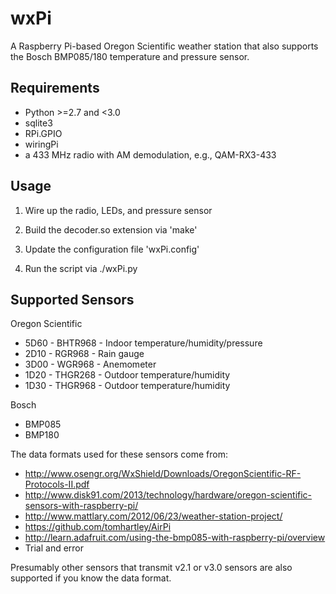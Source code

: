 wxPi
====

A Raspberry Pi-based Oregon Scientific weather station that also supports the 
Bosch BMP085/180 temperature and pressure sensor.

Requirements
------------
 * Python >=2.7 and <3.0
 * sqlite3
 * RPi.GPIO
 * wiringPi
 * a 433 MHz radio with AM demodulation, e.g., QAM-RX3-433

Usage
-----
  1) Wire up the radio, LEDs, and pressure sensor
  
  2) Build the decoder.so extension via 'make'
  
  3) Update the configuration file 'wxPi.config'
  
  4) Run the script via ./wxPi.py

Supported Sensors
-----------------
Oregon Scientific
 * 5D60 - BHTR968 - Indoor temperature/humidity/pressure
 * 2D10 - RGR968  - Rain gauge
 * 3D00 - WGR968  - Anemometer
 * 1D20 - THGR268 - Outdoor temperature/humidity
 * 1D30 - THGR968 - Outdoor temperature/humidity

Bosch
 * BMP085
 * BMP180

The data formats used for these sensors come from:
 * http://www.osengr.org/WxShield/Downloads/OregonScientific-RF-Protocols-II.pdf
 * http://www.disk91.com/2013/technology/hardware/oregon-scientific-sensors-with-raspberry-pi/
 * http://www.mattlary.com/2012/06/23/weather-station-project/
 * https://github.com/tomhartley/AirPi
 * http://learn.adafruit.com/using-the-bmp085-with-raspberry-pi/overview
 * Trial and error

Presumably other sensors that transmit v2.1 or v3.0 sensors are also supported if you 
know the data format.
